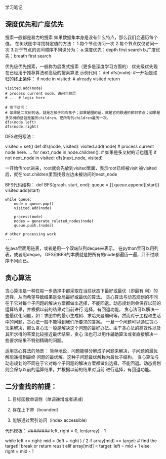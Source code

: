 学习笔记

## 深度优先和广度优先

搜索一般都是暴力的搜索
如果数据集本身是没有什么特点，那么我们会遍历每个值。
在树状图中寻找特定值的方法：
1.每个节点访问一次
2.每个节点仅仅访问一次
3.对于节点的访问顺序不同课分为：
  a.深度优先：depth first search
  b.广度优先：breath first search

优先级优先搜索，一般称为启发式搜索（更多是深度学习方面的）
优先级优先现在已经用于推荐算法和高级的搜索算法
示例代码：
def dfs(node):
    #一开始是递归的终止条件：
    if node in visited:
        # already visited
        return 

    visited.add(node)
    # process current node，访问当前层
    # ... # logic here
    
    # 往下访问：
    # 如果是二叉树的话，就是左孩子和右孩子；如果是图的话，就是它的联通的相邻节点；如果是多叉树的话就是遍历children，把所有的children遍历一次。
    dfs(node.left)
    dfs(node.right)

DFS递归写法：

visited = set()
def dfs(node, visited):
    visited.add(node)
    # process current node here.
    ...
    for next_node in node.children():
    	# 如果是多叉树的话也适用
        if not next_node in visited:
            dfs(next_node, visited)

一开始传root进来，root就会先放到visited里面，表示root已经被visit
被visited后，就在root.children里面找最左边未被访问的next_node

BFS代码结构：
def BFS(graph. start, end):
	queue = []
	queue.append([start])
	visited.add(start)

	while queue:
		node = queue.pop()
		visited.add(node)

		process(node)
		nodes = generate_related_nodes(node)
		queue.push.(nodes)

	# other processing work
	...

在java里面用链表，或者是用一个双端队列deque来表示。
在python里可以用列表，或者用deque。
DFS和BFS的本质就是把所有的node都遍历一遍，只不过顺序不同而已。

## 贪心算法
贪心算法是一种在每一步选择中都采取在当前状态下最好或最优（即最有 利）的选择，从而希望导致结果是全局最好或最优的算法。 
贪心算法与动态规划的不同在于它对每个子问题的解决方案都做出选择，不能回退。动态规划则会保存以前的运算结果，并根据以前的结果对当前进行 选择，有回退功能。
贪心法可以解决一些最优化问题，如：求图中的最小生成树、求哈夫曼编码等。然而对于工程和生活中的问题，贪心法一般不能得到我们所要求的答案。 
一旦一个问题可以通过贪心法来解决，那么贪心法一般是解决这个问题的最好办法。由于贪心法的高效性以及其所求得的答案比较接近最优结果，贪心 法也可以用作辅助算法或者直接解决一些要求结果不特别精确的问题。
 
 
适用贪心算法的场景：
简单地说，问题能够分解成子问题来解决，子问题的最优解能递推到最终 问题的最优解。这种子问题最优解称为最优子结构。
贪心算法与动态规划的不同在于它对每个子问题的解决方案都做出选择，不能回退。动态规划则会保存以前的运算结果，并根据以前的结果对当前 进行选择，有回退功能。


## 二分查找的前提：
1. 目标函数单调性（单调递增或者递减）

2. 存在上下界（bounded）

3. 能够通过索引访问（index accessible)

代码模板：
########
left, right = 0, len(array) - 1

while left <= right:
	mid  = (left + right ) / 2
	if array[mid] == target:
		# find the target!!
		break or return reuslt
 	elif array[mid] < target:
 		left = mid + 1
 	else: 
 		right = mid - 1



